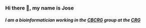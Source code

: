 ### Hi there 👋, my name is Jose

##### I am a bioinformatician working in the [CBCRG](https://github.com/cbcrg) group at the [CRG](https://www.crg.eu/)

<!--
**JoseEspinosa/joseespinosa** is a ✨ _special_ ✨ repository because its `README.md` (this file) appears on your GitHub profile.

Here are some ideas to get you started:

- 🔭 I’m currently working on ...
- 🌱 I’m currently learning ...
- 👯 I’m looking to collaborate on ...
- 🤔 I’m looking for help with ...
- 💬 Ask me about ...
- 📫 How to reach me: ...
- 😄 Pronouns: ...
- ⚡ Fun fact: ...
-->
